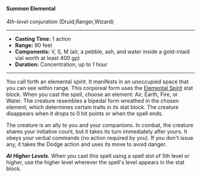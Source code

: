 #### Summon Elemental
*4th-level conjuration* (Druid,Ranger,Wizard)
___
- **Casting Time:** 1 action
- **Range:** 90 feet
- **Components:** V, S, M (air, a pebble, ash, and water inside a gold-inlaid vial worth at least 400 gp)
- **Duration:** Concentration, up to 1 hour
---
You call forth an elemental spirit. It manifests in an unoccupied space that you can see within range. This corporeal form uses the [Elemental Spirit](/Creatures/Spirit-Elemental.md) stat block. When you cast the spell, choose an element: Air, Earth, Fire, or Water. The creature resembles a bipedal form wreathed in the chosen element, which determines certain traits in its stat block. The creature disappears when it drops to 0 hit points or when the spell ends.

The creature is an ally to you and your companions. In combat, the creature shares your initiative count, but it takes its turn immediately after yours. It obeys your verbal commands (no action required by you). If you don't issue any, it takes the Dodge action and uses its move to avoid danger.

***At Higher Levels.*** When you cast this spell using a spell slot of 5th level or higher, use the higher level wherever the spell's level appears in the stat block.
